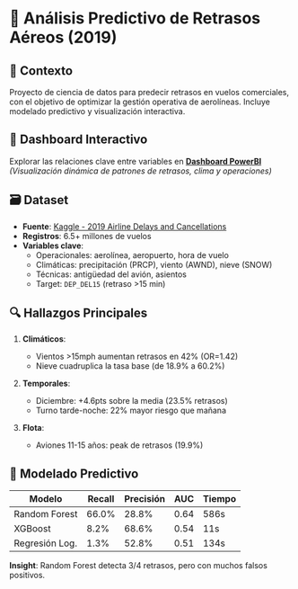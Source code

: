 # 🛫 Análisis Predictivo de Retrasos Aéreos (2019)

## 📌 Contexto
Proyecto de ciencia de datos para predecir retrasos en vuelos comerciales, con el objetivo de optimizar la gestión operativa de aerolíneas. Incluye modelado predictivo y visualización interactiva.

## 🌟 Dashboard Interactivo
Explorar las relaciones clave entre variables en **[Dashboard PowerBI](https://nachols1986.github.io/infovis/airport_delays.html)**  
*(Visualización dinámica de patrones de retrasos, clima y operaciones)*

## 🗃️ Dataset
- **Fuente**: [Kaggle - 2019 Airline Delays and Cancellations](https://www.kaggle.com/datasets/threnjen/2019-airline-delays-and-cancellations)
- **Registros**: 6.5+ millones de vuelos
- **Variables clave**:
  - Operacionales: aerolínea, aeropuerto, hora de vuelo
  - Climáticas: precipitación (PRCP), viento (AWND), nieve (SNOW)
  - Técnicas: antigüedad del avión, asientos
  - Target: `DEP_DEL15` (retraso >15 min)

## 🔍 Hallazgos Principales
1. **Climáticos**: 
   - Vientos >15mph aumentan retrasos en 42% (OR=1.42)
   - Nieve cuadruplica la tasa base (de 18.9% a 60.2%)

2. **Temporales**:
   - Diciembre: +4.6pts sobre la media (23.5% retrasos)
   - Turno tarde-noche: 22% mayor riesgo que mañana

3. **Flota**:
   - Aviones 11-15 años: peak de retrasos (19.9%)

## 🤖 Modelado Predictivo
| Modelo          | Recall | Precisión | AUC  | Tiempo |
|-----------------|--------|-----------|------|--------|
| Random Forest   | 66.0%  | 28.8%     | 0.64 | 586s   |
| XGBoost         | 8.2%   | 68.6%     | 0.54 | 11s    |
| Regresión Log.  | 1.3%   | 52.8%     | 0.51 | 134s   |

**Insight**: Random Forest detecta 3/4 retrasos, pero con muchos falsos positivos.
